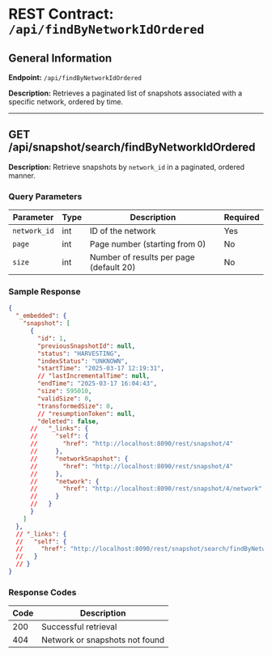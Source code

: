 # REST Contract: `/api/findByNetworkIdOrdered`

## General Information

**Endpoint:** `/api/findByNetworkIdOrdered`

**Description:** Retrieves a paginated list of snapshots associated with a specific network, ordered by time.

---

## GET /api/snapshot/search/findByNetworkIdOrdered

**Description:** Retrieve snapshots by `network_id` in a paginated, ordered manner.

### Query Parameters

| Parameter     | Type   | Description                            | Required |
|---------------|--------|----------------------------------------|----------|
| `network_id`  | int    | ID of the network                      | Yes      |
| `page`        | int    | Page number (starting from 0)          | No       |
| `size`        | int    | Number of results per page (default 20)| No       |

### Sample Response

```json
{
  "_embedded": {
    "snapshot": [
      {
        "id": 1,
        "previousSnapshotId": null,
        "status": "HARVESTING",
        "indexStatus": "UNKNOWN",
        "startTime": "2025-03-17 12:19:31",
        // "lastIncrementalTime": null,
        "endTime": "2025-03-17 16:04:43",
        "size": 595010,
        "validSize": 0,
        "transformedSize": 0,
        // "resumptionToken": null,
        "deleted": false,
      //   "_links": {
      //     "self": {
      //       "href": "http://localhost:8090/rest/snapshot/4"
      //     },
      //     "networkSnapshot": {
      //       "href": "http://localhost:8090/rest/snapshot/4"
      //     },
      //     "network": {
      //       "href": "http://localhost:8090/rest/snapshot/4/network"
      //     }
      //   }
      }
    ]
  },
  // "_links": {
  //   "self": {
  //     "href": "http://localhost:8090/rest/snapshot/search/findByNetworkIdOrdered?network_id=1&page=0&size=20"
  //   }
  // }
}
```

### Response Codes

| Code | Description             |
|------|-------------------------|
| 200  | Successful retrieval    |
| 404  | Network or snapshots not found |
